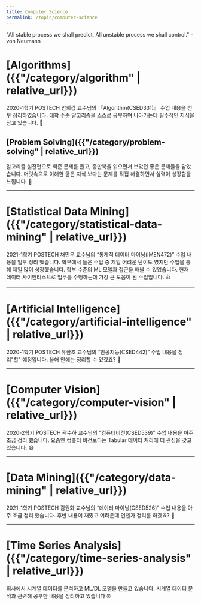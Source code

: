 ```yaml
---
title: Computer Science
permalink: /topic/computer-science
---
```


<div class="statement">

"All stable process we shall predict, All unstable process we shall control." - von Neumann

</div>

# [Algorithms]({{"/category/algorithm" | relative_url}})

2020-1학기 POSTECH 안희갑 교수님의 『Algorithm(CSED331)』 수업 내용을 전부 정리하였습니다. 대학 수준 알고리즘을 스스로 공부하며 나아가는데 필수적인 지식을 담고 있습니다. 🍹

## [Problem Solving]({{"/category/problem-solving" | relative_url}})

알고리즘 실전편으로 백준 문제를 풀고, 종만북을 읽으면서 보았던 좋은 문제들을 담았습니다. 머릿속으로 이해한 굳은 지식 보다는 문제를 직접 해결하면서 실력이 성장함을 느낍니다. 🎣

<hr/>

# [Statistical Data Mining]({{"/category/statistical-data-mining" | relative_url}})

2021-1학기 POSTECH 채민우 교수님의 “통계적 데이터 마이닝(IMEN472)” 수업 내용을 일부 정리 했습니다. 학부에서 들은 수업 중 제일 어려운 난이도 였지만 수업을 통해 제일 많이 성장했습니다. 학부 수준의 ML 모델과 접근을 배울 수 있었습니다. 현재 데이터 사이언티스트로 업무를 수행하는데 가장 큰 도움이 된 수업입니다. 👍

<hr/>

# [Artificial Intelligence]({{"/category/artificial-intelligence" | relative_url}})

2020-1학기 POSTECH 유환조 교수님의 “인공지능(CSED442)” 수업 내용을 정리"할" 예정입니다. 올해 안에는 정리할 수 있겠죠? 🤔

<hr/>

# [Computer Vision]({{"/category/computer-vision" | relative_url}})

2020-2학기 POSTECH 곽수하 교수님의 "컴퓨터비전(CSED539)" 수업 내용을 아주 조금 정리 했습니다. 요즘엔 컴퓨터 비전보다는 Tabular 데이터 처리에 더 관심을 갖고 있습니다. 😅

<hr/>

# [Data Mining]({{"/category/data-mining" | relative_url}})

2021-1학기 POSTECH 김원화 교수님의 “데이터 마이닝(CSED526)” 수업 내용을 아주 조금 정리 했습니다. 후반 내용이 재밌고 어려운데 언젠가 정리를 하겠죠? 🌝

<hr/>

# [Time Series Analysis]({{"/category/time-series-analysis" | relative_url}})

회사에서 시계열 데이터를 분석하고 ML/DL 모델을 만들고 있습니다. 시계열 데이터 분석과 관련해 공부한 내용을 정리하고 있습니다 ⏰
